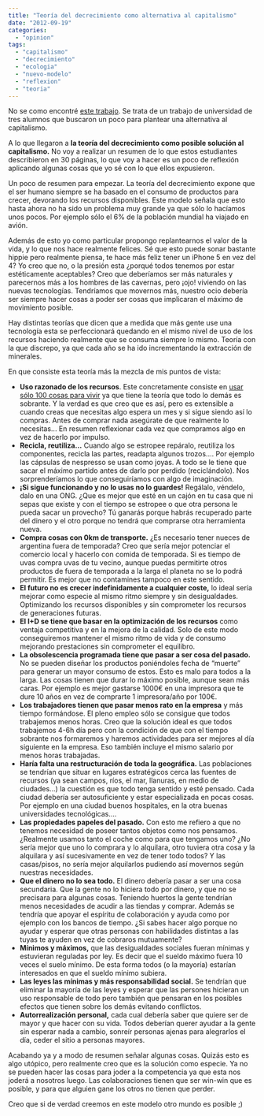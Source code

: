 ```yaml
---
title: "Teoría del decrecimiento como alternativa al capitalismo"
date: "2012-09-19"
categories: 
  - "opinion"
tags: 
  - "capitalismo"
  - "decrecimiento"
  - "ecologia"
  - "nuevo-modelo"
  - "reflexion"
  - "teoria"
---
```


No se como encontré [este trabajo](http://es.scribd.com/doc/25968214/Teoria-del-decrecimiento-%C2%BFUna-alternativa-al-capitalismo). Se trata de un trabajo de universidad de tres alumnos que buscaron un poco para plantear una alternativa al capitalismo.

A lo que llegaron a **la teoría del decrecimiento como posible solución al capitalismo.** No voy a realizar un resumen de lo que estos estudiantes describieron en 30 páginas, lo que voy a hacer es un poco de reflexión aplicando algunas cosas que yo sé con lo que ellos expusieron.

Un poco de resumen para empezar. La teoría del decrecimiento expone que el ser humano siempre se ha basado en el consumo de productos para crecer, devorando los recursos disponibles. Este modelo señala que esto hasta ahora no ha sido un problema muy grande ya que sólo lo hacíamos unos pocos. Por ejemplo sólo el 6% de la población mundial ha viajado en avión.

Además de esto yo como particular propongo replantearnos el valor de la vida, y lo que nos hace realmente felices. Sé que esto puede sonar bastante hippie pero realmente piensa, te hace más feliz tener un iPhone 5 en vez del 4? Yo creo que no, o la presión esta ¿porqué todos tenemos por estar estéticamente aceptables? Creo que deberíamos ser más naturales y parecernos más a los hombres de las cavernas, pero ¡ojo! viviendo on las nuevas tecnologías. Tendríamos que movernos más, nuestro ocio debería ser siempre hacer cosas a poder ser cosas que implicaran el máximo de movimiento posible.

Hay distintas teorías que dicen que a medida que más gente use una tecnología esta se perfeccionará quedando en el mismo nivel de uso de los recursos haciendo realmente que se consuma siempre lo mismo. Teoría con la que discrepo, ya que cada año se ha ido incrementando la extracción de minerales.

En que consiste esta teoría más la mezcla de mis puntos de vista:

- **Uso razonado de los recursos**. Este concretamente consiste en [usar sólo 100 cosas para vivir](http://zenhabits.net/minimalist-fun-the-100-things-challenge/) ya que tiene la teoría que todo lo demás es sobrante. Y la verdad es que creo que es así, pero es extensible a cuando creas que necesitas algo espera un mes y si sigue siendo así lo compras. Antes de comprar nada asegúrate de que realmente lo necesitas... En resumen reflexionar cada vez que compramos algo en vez de hacerlo por impulso.
- **Recicla, reutiliza...** Cuando algo se estropee repáralo, reutiliza los componentes, recicla las partes, readapta algunos trozos.... Por ejemplo las cápsulas de nespresso se usan como joyas. A todo se le tiene que sacar el máximo partido antes de darlo por perdido (reciclándolo). Nos sorprenderíamos lo que conseguiríamos con algo de imaginación.
- **¡Si sigue funcionando y no lo usas no lo guardes!** Regálalo, véndelo, dalo en una ONG. ¿Que es mejor que esté en un cajón en tu casa que ni sepas que existe y con el tiempo se estropee o que otra persona le pueda sacar un provecho? Tú ganarás porque habrás recuperado parte del dinero y el otro porque no tendrá que comprarse otra herramienta nueva.
- **Compra cosas con 0km de transporte.** ¿Es necesario tener nueces de argentina fuera de temporada? Creo que sería mejor potenciar el comercio local y hacerlo con comida de temporada. Si es tiempo de uvas compra uvas de tu vecino, aunque puedas permitirte otros productos de fuera de temporada a la larga el planeta no se lo podrá permitir. Es mejor que no contamines tampoco en este sentido.
- **El futuro no es crecer indefinidamente a cualquier coste,** lo ideal sería mejorar como especie al mismo ritmo siempre y sin desigualdades. Optimizando los recursos disponibles y sin comprometer los recursos de generaciones futuras.
- **El I+D se tiene que basar en la optimización de los recursos** como ventaja competitiva y en la mejora de la calidad. Solo de este modo conseguiremos mantener el mismo ritmo de vida y de consumo mejorando prestaciones sin comprometer el equilibro.
- **La obsolescencia programada tiene que pasar a ser cosa del pasado.** No se pueden diseñar los productos poniéndoles fecha de “muerte” para generar un mayor consumo de estos. Esto es malo para todos a la larga. Las cosas tienen que durar lo máximo posible, aunque sean más caras. Por ejemplo es mejor gastarse 1000€ en una impresora que te dure 10 años en vez de comprarte 1 impresora/año por 100€.
- **Los trabajadores tienen que pasar menos rato en la empresa** y más tiempo formándose. El pleno empleo sólo se consigue que todos trabajemos menos horas. Creo que la solución ideal es que todos trabajemos 4-6h día pero con la condición de que con el tiempo sobrante nos formaremos y haremos actividades para ser mejores al día siguiente en la empresa. Eso también incluye el mismo salario por menos horas trabajadas.
- **Haría falta una restructuración de toda la geográfica.** Las poblaciones se tendrían que situar en lugares estratégicos cerca las fuentes de recursos (ya sean campos, ríos, el mar, llanuras, en medio de ciudades...) la cuestión es que todo tenga sentido y esté pensado. Cada ciudad debería ser autosuficiente y estar especializada en pocas cosas. Por ejemplo en una ciudad buenos hospitales, en la otra buenas universidades tecnológicas....
- **Las propiedades papeles del pasado.** Con esto me refiero a que no tenemos necesidad de poseer tantos objetos como nos pensamos. ¿Realmente usamos tanto el coche como para que tengamos uno? ¿No sería mejor que uno lo comprara y lo alquilara, otro tuviera otra cosa y la alquilara y así sucesivamente en vez de tener todo todos? Y las casas/pisos, no sería mejor alquilarlos pudiendo así movernos según nuestras necesidades.
- **Que el dinero no lo sea todo.** El dinero debería pasar a ser una cosa secundaria. Que la gente no lo hiciera todo por dinero, y que no se precisara para algunas cosas. Teniendo huertos la gente tendrían menos necesidades de acudir a las tiendas y comprar. Además se tendría que apoyar el espíritu de colaboración y ayuda como por ejemplo con los bancos de tiempo. ¿Si sabes hacer algo porque no ayudar y esperar que otras personas con habilidades distintas a las tuyas te ayuden en vez de cobraros mutuamente?
- **Mínimos y máximos,** que las desigualdades sociales fueran mínimas y estuvieran reguladas por ley. Es decir que el sueldo máximo fuera 10 veces el suelo mínimo. De esta forma todos (o la mayoría) estarían interesados en que el sueldo mínimo subiera.
- **Las leyes las mínimas y más responsabilidad social.** Se tendrían que eliminar la mayoría de las leyes y esperar que las persones hicieran un uso responsable de todo pero también que pensaran en los posibles efectos que tienen sobre los demás evitando conflictos.
- **Autorrealización personal,** cada cual debería saber que quiere ser de mayor y que hacer con su vida. Todos deberían querer ayudar a la gente sin esperar nada a cambio, sonreír personas ajenas para alegrarlos el día, ceder el sitio a personas mayores.

Acabando ya y a modo de resumen señalar algunas cosas. Quizás esto es algo utópico, pero realmente creo que es la solución como especie. Ya no se pueden hacer las cosas para joder a la competencia ya que esta nos joderá a nosotros luego. Las colaboraciones tienen que ser win-win que es posible, y para que alguien gane los otros no tienen que perder.

Creo que si de verdad creemos en este modelo otro mundo es posible ;)
